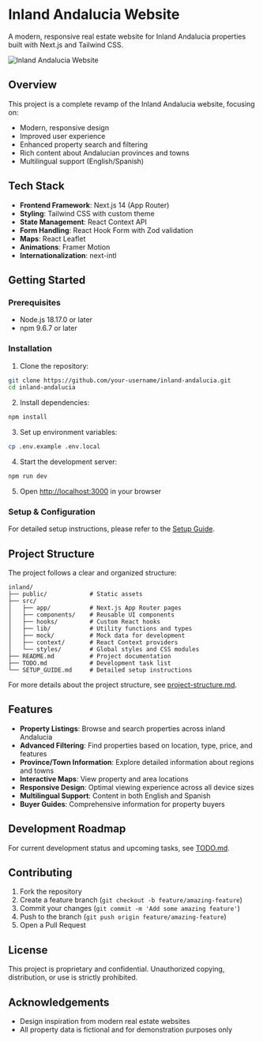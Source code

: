 # Inland Andalucia Website

A modern, responsive real estate website for Inland Andalucia properties built with Next.js and Tailwind CSS.

![Inland Andalucia Website](https://placeholder-for-screenshot.com/inland-andalucia-screenshot.png)

## Overview

This project is a complete revamp of the Inland Andalucia website, focusing on:

- Modern, responsive design
- Improved user experience
- Enhanced property search and filtering
- Rich content about Andalucian provinces and towns
- Multilingual support (English/Spanish)

## Tech Stack

- **Frontend Framework**: Next.js 14 (App Router)
- **Styling**: Tailwind CSS with custom theme
- **State Management**: React Context API
- **Form Handling**: React Hook Form with Zod validation
- **Maps**: React Leaflet
- **Animations**: Framer Motion
- **Internationalization**: next-intl

## Getting Started

### Prerequisites

- Node.js 18.17.0 or later
- npm 9.6.7 or later

### Installation

1. Clone the repository:
```bash
git clone https://github.com/your-username/inland-andalucia.git
cd inland-andalucia
```

2. Install dependencies:
```bash
npm install
```

3. Set up environment variables:
```bash
cp .env.example .env.local
```

4. Start the development server:
```bash
npm run dev
```

5. Open [http://localhost:3000](http://localhost:3000) in your browser

### Setup & Configuration

For detailed setup instructions, please refer to the [Setup Guide](SETUP_GUIDE.md).

## Project Structure

The project follows a clear and organized structure:

```
inland/
├── public/            # Static assets
├── src/
│   ├── app/           # Next.js App Router pages
│   ├── components/    # Reusable UI components
│   ├── hooks/         # Custom React hooks
│   ├── lib/           # Utility functions and types
│   ├── mock/          # Mock data for development
│   ├── context/       # React Context providers
│   └── styles/        # Global styles and CSS modules
├── README.md          # Project documentation
├── TODO.md            # Development task list
└── SETUP_GUIDE.md     # Detailed setup instructions
```

For more details about the project structure, see [project-structure.md](project-structure.md).

## Features

- **Property Listings**: Browse and search properties across inland Andalucia
- **Advanced Filtering**: Find properties based on location, type, price, and features
- **Province/Town Information**: Explore detailed information about regions and towns
- **Interactive Maps**: View property and area locations
- **Responsive Design**: Optimal viewing experience across all device sizes
- **Multilingual Support**: Content in both English and Spanish
- **Buyer Guides**: Comprehensive information for property buyers

## Development Roadmap

For current development status and upcoming tasks, see [TODO.md](TODO.md).

## Contributing

1. Fork the repository
2. Create a feature branch (`git checkout -b feature/amazing-feature`)
3. Commit your changes (`git commit -m 'Add some amazing feature'`)
4. Push to the branch (`git push origin feature/amazing-feature`)
5. Open a Pull Request

## License

This project is proprietary and confidential. Unauthorized copying, distribution, or use is strictly prohibited.

## Acknowledgements

- Design inspiration from modern real estate websites
- All property data is fictional and for demonstration purposes only
